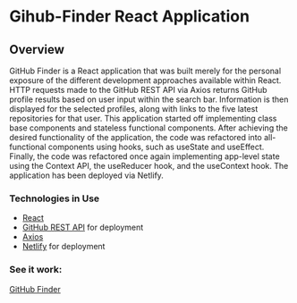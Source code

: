# Gihub-Finder React Application

## Overview

GitHub Finder is a React application that was built merely for the personal exposure of the different
development approaches available within React. HTTP requests made to the GitHub REST API via Axios returns
GitHub profile results based on user input within the search bar. Information is then displayed for the selected
profiles, along with links to the five latest repositories for that user.
This application started off implementing class base components
and stateless functional components.
After achieving the desired functionality of the application, the code was refactored into all-functional
components using hooks, such as useState and useEffect. Finally, the code was refactored once again implementing
app-level state using the Context API, the useReducer hook, and the useContext hook. The application has been
deployed via Netlify.

### Technologies in Use

- [React](https://reactjs.org/)
- [GitHub REST API](https://docs.github.com/en/rest) for deployment
- [Axios](https://www.npmjs.com/package/axios)
- [Netlify](https://www.netlify.com/) for deployment

### See it work:

[GitHub Finder](https://githubfinder86753090210.netlify.app/)

